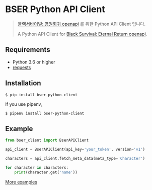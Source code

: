 # BSER Python API Client

> [블랙서바이벌: 영원회귀 openapi](https://developer.eternalreturn.io/) 를 위한 Python API Client 입니다.
>
> A Python API Client for [Black Survival: Eternal Return openapi](https://developer.eternalreturn.io/).

## Requirements

- Python 3.6 or higher
- [requests](https://github.com/psf/requests)

## Installation

```
$ pip install bser-python-client
```

If you use pipenv,

```
$ pipenv install bser-python-client
```

## Example


```python
from bser_client import BserAPIClient

api_client = BserAPIClient(api_key='your_token', version='v1')

characters = api_client.fetch_meta_data(meta_type='Character')

for character in characters:
    print(character.get('name'))
```

[More examples](examples/)

